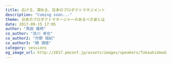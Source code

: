 ```yaml
---
title: 広げる、深める、日本のプロダクトマネジメント
description: "Coming soon..."
theme: 日本のプロダクトマネージャーのあるべき姿とは
date: 2017-09-15 17:05
author: "馬田 隆明"
co_author: "及川 卓也"
co_author2: "丹野 瑞紀"
co_author3: "関 満徳"
category: sessions
og_image_url: http://2017.pmconf.jp/assets/images/speakers/TakaakiUmada.jpeg
---
```

